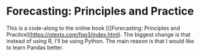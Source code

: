 # Forecasting: Principles and Practice
This is a code-along to the online book [(]Forecasting: Principles and Pracitce](https://otexts.com/fpp3/index.html). The biggest change is that instead of using R, I'll be using Python. The main reason is that I would like to learn Pandas better.